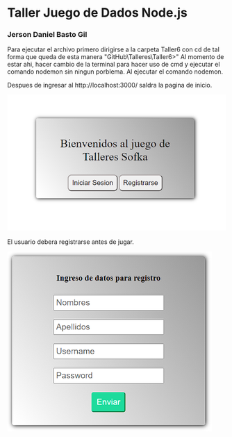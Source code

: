 # Taller Juego de Dados Node.js

### Jerson Daniel Basto Gil

Para ejecutar el archivo primero dirigirse a la carpeta Taller6 con cd de tal forma que queda de esta manera "GitHub\Talleres\Taller6>"
Al momento de estar ahi, hacer cambio de la terminal para hacer uso de cmd y ejecutar el comando nodemon sin ningun porblema.
Al ejecutar el comando nodemon.

Despues de ingresar al http://localhost:3000/ saldra la pagina de inicio.

![ImageText](https://github.com/JersonBasto/Talleres/blob/main/Taller6/imagenes/PaginaDeInicio.PNG)

El usuario debera registrarse antes de jugar.

![ImageText](https://github.com/JersonBasto/Talleres/blob/main/Taller6/imagenes/Registro.PNG)
